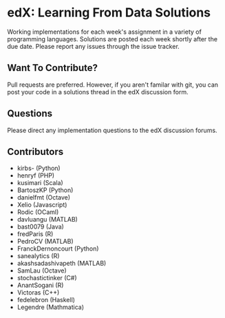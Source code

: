 edX: Learning From Data Solutions
================================
Working implementations for each week's assignment in a variety of programming languages. Solutions are posted each week shortly after the due date. Please report any issues through the issue tracker.

Want To Contribute?
----------
Pull requests are preferred. However, if you aren't familar with git, you can post your code in a solutions thread in the edX discussion form.

Questions
-----------
Please direct any implementation questions to the edX discussion forums.

Contributors
-----------
* kirbs- (Python)
* henryf (PHP)
* kusimari (Scala)
* BartoszKP (Python)
* danielfmt (Octave)
* Xelio (Javascript)
* Rodic (OCaml)
* davluangu (MATLAB)
* bast0079 (Java)
* fredParis (R)
* PedroCV (MATLAB)
* FranckDernoncourt (Python)
* sanealytics (R)
* akashsadashivapeth (MATLAB)
* SamLau (Octave)
* stochastictinker (C#)
* AnantSogani (R)
* Victoras (C++)
* fedelebron (Haskell)
* Legendre (Mathmatica)
